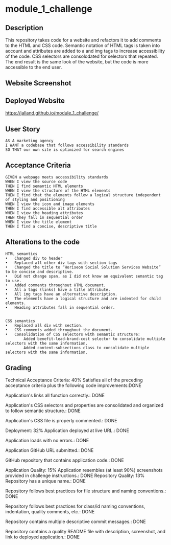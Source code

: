 # module_1_challenge

## Description
This repository takes code for a website and refactors it to add comments to the HTML and CSS code. Semantic notation of HTML tags is taken into account and attributes are added to a and img tags to increase accessibility of the code. CSS selectors are consolodated for selectors that repeated. The end result is the same look of the website, but the code is more accessible to the end user. 

## Website Screenshot


## Deployed Website
https://jalland.github.io/module_1_challenge/


## User Story

```
AS A marketing agency
I WANT a codebase that follows accessibility standards
SO THAT our own site is optimized for search engines
```

## Acceptance Criteria

```
GIVEN a webpage meets accessibility standards
WHEN I view the source code
THEN I find semantic HTML elements
WHEN I view the structure of the HTML elements
THEN I find that the elements follow a logical structure independent of styling and positioning
WHEN I view the icon and image elements
THEN I find accessible alt attributes
WHEN I view the heading attributes
THEN they fall in sequential order
WHEN I view the title element
THEN I find a concise, descriptive title
```

## Alterations to the code
```
HTML semantics
•	Changed div to header
•	Replaced all other div tags with section tags
•	Changed the title to “Horiseon Social Solution Services Website” to be concise and descriptive.
•	Did not change span, as I did not know an equivalent semantic tag to use. 
•	Added comments throughout HTML document. 
•	All a tags (links) have a title attribute.
•	All img tags have an alternative description.
•	The elements have a logical structure and are indented for child elements.
•	Heading attributes fall in sequential order. 


CSS semantics
•	Replaced all div with section.
•	CSS comments added throughout the document. 
•	Consolidation of CSS selectors with semantic structure:
	    Added benefit-lead-brand-cost selector to consolidate multiple selectors with the same information.
	    Added content-subsections class to consolidate multiple selectors with the same information.

```


## Grading
Technical Acceptance Criteria: 40%
Satisfies all of the preceding acceptance criteria plus the following code improvements:DONE

Application's links all function correctly.: DONE

Application's CSS selectors and properties are consolidated and organized to follow semantic structure.: DONE

Application's CSS file is properly commented.: DONE

Deployment: 32%
Application deployed at live URL.: DONE

Application loads with no errors.: DONE

Application GitHub URL submitted.: DONE

GitHub repository that contains application code.: DONE

Application Quality: 15%
Application resembles (at least 90%) screenshots provided in challenge instructions.: DONE
Repository Quality: 13%
Repository has a unique name.: DONE

Repository follows best practices for file structure and naming conventions.: DONE

Repository follows best practices for class/id naming conventions, indentation, quality comments, etc.: DONE

Repository contains multiple descriptive commit messages.: DONE

Repository contains a quality README file with description, screenshot, and link to deployed application.: DONE